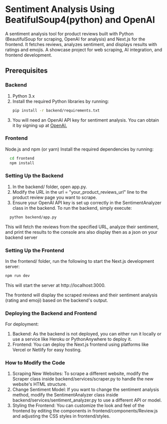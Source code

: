# Sentiment Analysis Using BeatifulSoup4(python) and OpenAI
A sentiment analysis tool for product reviews built with Python (BeautifulSoup for scraping, OpenAI for analysis) and Next.js for the frontend. It fetches reviews, analyzes sentiment, and displays results with ratings and emojis. A showcase project for web scraping, AI integration, and frontend development.

## Prerequisites

### Backend
1. Python 3.x
2. Install the required Python libraries by running:
   ```bash
   pip install -r backend/requirements.txt
3. You will need an OpenAI API key for sentiment analysis. You can obtain it by signing up at <a href="https://platform.openai.com/docs/overview">OpenAI.</a>

### Frontend
Node.js and npm (or yarn)
Install the required dependencies by running:
  ```bash
    cd frontend
    npm install
```
### Setting Up the Backend

1. In the backend/ folder, open app.py.
2. Modify the URL in the url = "your_product_reviews_url" line to the product review page you want to scrape.
3. Ensure your OpenAI API key is set up correctly in the SentimentAnalyzer class in the backend.
To run the backend, simply execute:
```bash
  python backend/app.py
```
This will fetch the reviews from the specified URL, analyze their sentiment, and print the results to the console ans also display then as  a json on your backend server

### Setting Up the Frontend
In the frontend/ folder, run the following to start the Next.js development server:
```bash
npm run dev
```
This will start the server at http://localhost:3000.

The frontend will display the scraped reviews and their sentiment analysis (rating and emoji) based on the backend's output.

### Deploying the Backend and Frontend
For deployment:

1. Backend: As the backend is not deployed, you can either run it locally or use a service like Heroku or PythonAnywhere to deploy it.
2. Frontend: You can deploy the Next.js frontend using platforms like Vercel or Netlify for easy hosting.

### How to Modify the Code
1. Scraping New Websites: To scrape a different website, modify the Scraper class inside backend/services/scraper.py to handle the new website's HTML structure.
2. Change Sentiment Model: If you want to change the sentiment analysis method, modify the SentimentAnalyzer class inside backend/services/sentiment_analyzer.py to use a different API or model.
3. Styling the Frontend: You can customize the look and feel of the frontend by editing the components in frontend/components/Review.js and adjusting the CSS styles in frontend/styles.
